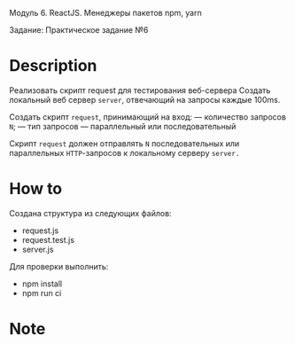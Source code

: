 Модуль 6. ReactJS. Менеджеры пакетов npm, yarn

Задание: Практическое задание №6

# Description
Реализовать скрипт request для тестирования веб-сервера
Создать локальный веб сервер `server`, отвечающий на запросы каждые 100ms.

Создать скрипт `request`, принимающий на вход:
— количество запросов `N`;
— тип запросов — параллельный или последовательный

Скрипт `request` должен отправлять `N` последовательных или параллельных `HTTP`-запросов к локальному серверу `server.`

# How to
Создана структура из следующих файлов:

* request.js
* request.test.js
* server.js


Для проверки выполнить:
- npm install
- npm run ci

# Note